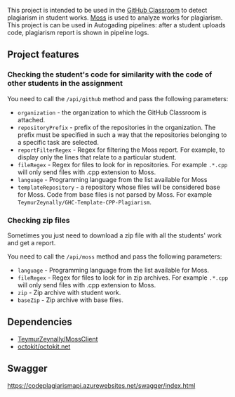 This project is intended to be used in the [GitHub Classroom](https://classroom.github.com/) to detect plagiarism in student works. [Moss](http://theory.stanford.edu/~aiken/moss/) is used to analyze works for plagiarism. This project is can be used in Autogading pipelines: after a student uploads code, plagiarism report is shown in pipeline logs.

## Project features

### Checking the student's code for similarity with the code of other students in the assignment

You need to call the `​/api​/github` method and pass the following parameters:

+ `organization` - the organization to which the GitHub Classroom is attached.
+ `repositoryPrefix` - prefix of the repositories in the organization. The prefix must be specified in such a way that the repositories belonging to a specific task are selected.
+ `reportFilterRegex` - Regex for filtering the Moss report. For example, to display only the lines that relate to a particular student.
+ `fileRegex` - Regex for files to look for in repositories. For example `.*.cpp` will only send files with .cpp extension to Moss.
+ `language` - Programming language from the list available for Moss
+ `templateRepository` - a repository whose files will be considered base for Moss. Code from base files is not parsed by Moss. For example `TeymurZeynally/GHC-Template-CPP-Plagiarism`.

### Checking zip files
Sometimes you just need to download a zip file with all the students' work and get a report.

You need to call the `/api/moss` method and pass the following parameters:
+ `language` - Programming language from the list available for Moss.
+ `fileRegex` - Regex for files to look for in zip archives. For example `.*.cpp` will only send files with .cpp extension to Moss.
+ `zip` - Zip archive with student work.
+ `baseZip` - Zip archive with base files.

## Dependencies
+ [TeymurZeynally/MossClient](https://github.com/TeymurZeynally/MossClient)
+ [octokit/octokit.net](https://github.com/octokit/octokit.net)

## Swagger
https://codeplagiarismapi.azurewebsites.net/swagger/index.html

